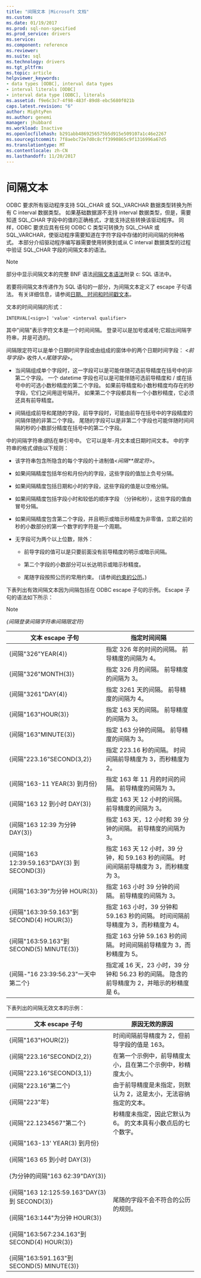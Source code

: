 ```yaml
---
title: "间隔文本 |Microsoft 文档"
ms.custom: 
ms.date: 01/19/2017
ms.prod: sql-non-specified
ms.prod_service: drivers
ms.service: 
ms.component: reference
ms.reviewer: 
ms.suite: sql
ms.technology: drivers
ms.tgt_pltfrm: 
ms.topic: article
helpviewer_keywords:
- data types [ODBC], interval data types
- interval literals [ODBC]
- interval data type [ODBC], literals
ms.assetid: f9e6c3c7-4f98-483f-89d8-ebc5680f021b
caps.latest.revision: "6"
author: MightyPen
ms.author: genemi
manager: jhubbard
ms.workload: Inactive
ms.openlocfilehash: b291abb4869256575b5d915e509107a1c46e2267
ms.sourcegitcommit: 7f8aebc72e7d0c8cff3990865c9f1316996a67d5
ms.translationtype: MT
ms.contentlocale: zh-CN
ms.lasthandoff: 11/20/2017
---
```

# <a name="interval-literals"></a>间隔文本
ODBC 要求所有驱动程序支持 SQL_CHAR 或 SQL_VARCHAR 数据类型转换为所有 C interval 数据类型。 如果基础数据源不支持 interval 数据类型，但是，需要知道 SQL_CHAR 字段中的值的正确格式，才能支持这些转换该驱动程序。 同样，ODBC 要求应具有任何 ODBC C 类型可转换为 SQL_CHAR 或 SQL_VARCHAR，使驱动程序需要知道在字符字段中存储的时间间隔的何种格式。 本部分介绍驱动程序编写器需要使用转换到或从 C interval 数据类型的过程中验证 SQL_CHAR 字段的间隔文本的语法。  
  
> [!NOTE]  
>  部分中显示间隔文本的完整 BNF 语法[间隔文本语法](../../../odbc/reference/appendixes/interval-literal-syntax.md)附录 c: SQL 语法中。  
  
 若要将间隔文本传递作为 SQL 语句的一部分，为间隔文本定义了 escape 子句语法。 有关详细信息，请参阅[日期、 时间和时间戳文本](../../../odbc/reference/develop-app/date-time-and-timestamp-literals.md)。  
  
 文本的时间间隔的形式：  
  
```  
INTERVAL[<sign>] 'value' <interval qualifier>  
```  
  
 其中"间隔"表示字符文本是一个时间间隔。 登录可以是加号或减号;它超出间隔字符串，并是可选的。  
  
 间隔限定符可以是单个日期时间字段或由组成的窗体中的两个日期时间字段： \<*前导字段*> 收件人\<*尾随字段*>。  
  
-   当间隔组成单个字段时，这一字段可以是可能伴随可选前导精度在括号中的非第二个字段。 一个 datetime 字段也可以是可能伴随可选前导精度和 / 或在括号中的可选小数秒精度的第二个字段。 如果前导精度和小数秒精度均存在的秒字段，它们之间用逗号隔开。 如果第二个字段都具有一个小数秒精度，它必须还具有前导精度。  
  
-   间隔组成前导和尾随的字段，前导字段时，可能由前导在括号中的字段精度的间隔伴随的非第二个字段。 尾随的字段可以是非第二个字段也可能伴随时间间隔的秒的小数部分精度在括号中的第二个字段。  
  
 中的间隔字符串*值*括在单引号中。 它可以是年-月文本或日期时间文本。 中的字符串的格式*值*由以下规则：  
  
-   该字符串包含所隐含的每个字段的十进制值\<*间隔**限定符*>。  
  
-   如果间隔精度包括年份和月份内的字段，这些字段的值加上负号分隔。  
  
-   如果间隔精度包括日期和小时的字段，这些字段的值是以空格分隔。  
  
-   如果间隔精度包括字段小时和较低的顺序字段 （分钟和秒），这些字段的值由冒号分隔。  
  
-   如果间隔精度包含第二个字段，并且明示或暗示秒精度为非零值，立即之前的秒的小数部分的第一个数字的字符是一个周期。  
  
-   无字段可为两个以上位数，除外：  
  
    -   前导字段的值可以是只要前面没有前导精度的明示或暗示间隔。  
  
    -   第二个字段的小数部分可以长达明示或暗示秒精度。  
  
    -   尾随字段按照公历的常用约束。 (请参阅[约束的公历](../../../odbc/reference/appendixes/constraints-of-the-gregorian-calendar.md)。)  
  
 下表列出有效间隔文本因为间隔包括在 ODBC escape 子句的示例。 Escape 子句的语法如下所示：  
  
> [!NOTE]  
>  *{间隔登录间隔字符串间隔限定符}*  
  
|文本 escape 子句|指定时间间隔|  
|---------------------------|------------------------|  
|{间隔"326"YEAR(4)}|指定 326 年的时间的间隔。 前导精度的间隔为 4。|  
|{间隔"326"MONTH(3)}|指定 326 月的间隔。 前导精度的间隔为 3。|  
|{间隔"3261"DAY(4)}|指定 3261 天的间隔。 前导精度的间隔为 4。|  
|{间隔"163"HOUR(3)}|指定 163 天的间隔。 前导精度的间隔为 3。|  
|{间隔"163"MINUTE(3)}|指定 163 分钟的间隔。 前导精度的间隔为 3。|  
|{间隔"223.16"SECOND(3,2)}|指定 223.16 秒的间隔。 时间间隔前导精度为 3，而秒精度为 2。|  
|{间隔"163-11 YEAR(3) 到月份}|指定 163 年 11 月的时间的间隔。 前导精度的间隔为 3。|  
|{间隔"163 12 到小时 DAY(3)}|指定 163 天 12 小时的间隔。 前导精度的间隔为 3。|  
|{间隔"163 12:39 为分钟 DAY(3)}|指定 163 天，12 小时和 39 分钟的间隔。 前导精度的间隔为 3。|  
|{间隔"163 12:39:59.163"DAY(3) 到 SECOND(3)}|指定 163 天 12 小时，39 分钟，和 59.163 秒的间隔。 时间间隔前导精度为 3，而秒精度为 3。|  
|{间隔"163:39"为分钟 HOUR(3)}|指定 163 小时 39 分钟的间隔。 前导精度的间隔为 3。|  
|{间隔"163:39:59.163"到 SECOND(4) HOUR(3)}|指定 163 小时，39 分钟和 59.163 秒的间隔。 时间间隔前导精度为 3，而秒精度为 4。|  
|{间隔"163:59.163"到 SECOND(5) MINUTE(3)}|指定 163 分钟 59.163 秒的间隔。 时间间隔前导精度为 3，而秒精度为 5。|  
|{间隔-"16 23:39:56.23"一天中第二个}|指定减 16 天，23 小时，39 分钟和 56.23 秒的间隔。 隐含的前导精度为 2，并暗示的秒精度是 6。|  
  
 下表列出的间隔无效文本的示例：  
  
|文本 escape 子句|原因无效的原因|  
|---------------------------|------------------------|  
|{间隔"163"HOUR(2)}|时间间隔前导精度为 2，但前导字段的值是 163。|  
|{间隔"223.16"SECOND(2,2)}<br /><br /> {间隔"223.16"SECOND(3,1)}|在第一个示例中，前导精度太小，且在第二个示例中，秒精度太小。|  
|{间隔"223.16"第二个}<br /><br /> {间隔"223"年}|由于前导精度是未指定，则默认为 2，这是太小，无法容纳指定的文本。|  
|{间隔"22.1234567"第二个}|秒精度未指定，因此它默认为 6。 的文本具有小数点后的七个数字。|  
|{间隔"163-13' YEAR(3) 到月份}<br /><br /> {间隔"163 65 到小时 DAY(3)}<br /><br /> {为分钟的间隔"163 62:39"DAY(3)}<br /><br /> {间隔"163 12:125:59.163"DAY(3) 到 SECOND(3)}<br /><br /> {间隔"163:144"为分钟 HOUR(3)}<br /><br /> {间隔"163:567:234.163"到 SECOND(4) HOUR(3)}<br /><br /> {间隔"163:591.163"到 SECOND(5) MINUTE(3)}|尾随的字段不会不符合的公历的规则。|
